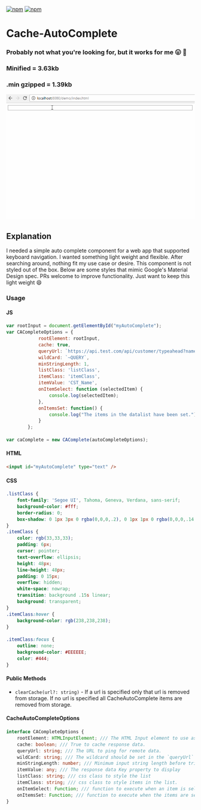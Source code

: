 [![npm](https://img.shields.io/npm/v/cache-autocomplete.svg)](https://www.npmjs.com/package/cache-autocomplete)
[![npm](https://img.shields.io/npm/dt/cache-autocomplete.svg?label=npm%20downloads)](https://www.npmjs.com/package/cache-autocomplete)
# Cache-AutoComplete
### Probably not what you're looking for, but it works for me :stuck_out_tongue: :poop:

### Minified = 3.63kb 
### .min gzipped = 1.39kb

![CacheAutoComplete](screens/cacheAutoComplete.gif)

## Explanation
I needed a simple auto complete component for a web app that supported keyboard navigation.
I wanted something light weight and flexible.
After searching around, nothing fit my use case or desire. This component
is not styled out of the box. Below are some styles that mimic 
Google's Material Design spec. PRs welcome to improve functionality.
Just want to keep this light weight :smile:


### Usage

#### JS
```js
var rootInput = document.getElementById("myAutoComplete");
var CACompleteOptions = {
            rootElement: rootInput,
            cache: true,
            queryUrl: `https://api.test.com/api/customer/typeahead?name=~QUERY&apikey=84`,
            wildCard: `~QUERY`,
            minStringLength: 1,
            listClass: 'listClass',
            itemClass: 'itemClass',
            itemValue: 'CST_Name',
            onItemSelect: function (selectedItem) {
                console.log(selectedItem);
            },
            onItemsSet: function() {
                console.log("The items in the datalist have been set.");
            }
        };

var caComplete = new CAComplete(autoCompleteOptions);

```

#### HTML
```html
<input id="myAutoComplete" type="text" />
```

#### CSS
```css
.listClass {
    font-family: 'Segoe UI', Tahoma, Geneva, Verdana, sans-serif;
    background-color: #fff;
    border-radius: 0;
    box-shadow: 0 1px 3px 0 rgba(0,0,0,.2), 0 1px 1px 0 rgba(0,0,0,.14), 0 2px 1px -1px rgba(0,0,0,.12);
}
.itemClass {
    color: rgb(33,33,33);
    padding: 6px;
    cursor: pointer;
    text-overflow: ellipsis;
    height: 48px;
    line-height: 48px;
    padding: 0 15px;
    overflow: hidden;
    white-space: nowrap;
    transition: background .15s linear;
    background: transparent;
}
.itemClass:hover {
    background-color: rgb(238,238,238);
}

.itemClass:focus {
    outline: none;
    background-color: #EEEEEE;
    color: #444;
}
```


#### Public Methods

- `clearCache(url?: string)` - If a url is specified only that url is removed from storage.
If no url is specified all CacheAutoComplete items are removed from storage.


#### CacheAutoCompleteOptions 
```ts
interface CACompleteOptions {
    rootElement: HTMLInputElement; /// The HTML Input element to use as the anchor.
    cache: boolean; /// True to cache response data.
    queryUrl: string; /// The URL to ping for remote data.
    wildCard: string; /// The wildcard should be set in the `queryUrl` - we use it to inject the input's value into the queryUrl.
    minStringLength: number; /// Minimum input string length before triggering XMLHttpRequest
    itemValue: any; /// The response data Key property to display
    listClass: string; /// css class to style the list
    itemClass: string; /// css class to style items in the list.
    onItemSelect: Function; /// function to execute when an item is selected - returns the selected item object
    onItemsSet: Function; /// function to execute when the items are set for the data list.
}
```
